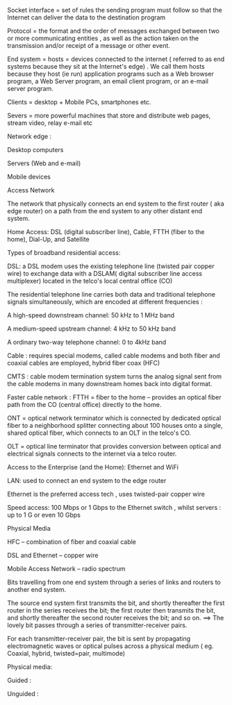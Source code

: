 Socket interface = set of rules the sending program must follow so that the Internet can deliver the data to the destination program 

 

Protocol = the format and the order of messages exchanged between two or more communicating entities , as well as the action taken on the transmission and/or receipt of a message or other event. 

 

 

End system = hosts = devices connected to the internet ( referred to as end systems because they sit at the Internet's edge) . We call them hosts because they host (ie run) application programs such as a Web browser program, a Web Server program, an email client program, or an e-mail server program. 

 

Clients = desktop + Mobile PCs, smartphones etc. 

Severs = more powerful machines that store and distribute web pages, stream video, relay e-mail etc 

 

Network edge :  

Desktop computers 

Servers (Web and e-mail) 

Mobile devices 

 

 

Access Network  

The network that physically connects an end system to the first router ( aka edge router) on a path from the end system to any other distant end system.  

 

Home Access: DSL (digital subscriber line), Cable, FTTH (fiber to the home), Dial-Up, and Satellite 

 

Types of broadband residential access: 

DSL: a DSL modem uses the existing telephone line (twisted pair copper wire) to exchange data with a DSLAM( digital subscriber line access multiplexer) located in the telco's local central office (CO) 

The residential telephone line carries both data and traditional telephone signals simultaneously, which are encoded at different frequencies :  

 

A high-speed downstream channel: 50 kHz to 1 MHz band 

A medium-speed upstream channel: 4 kHz to 50 kHz band 

A ordinary two-way telephone channel: 0 to  4kHz band 

 

 

Cable : requires special modems, called cable modems and both fiber and coaxial cables are employed, hybrid fiber coax (HFC) 

CMTS : cable modem termination system turns the analog signal sent from the cable modems in many downstream homes back into digital format. 

Faster cable network : FTTH = fiber to the home – provides an optical fiber path from the CO (central office) directly to the home. 

ONT = optical network terminator which is connected by dedicated optical fiber to a neighborhood splitter connecting about 100 houses onto a single, shared optical fiber, which connects to an OLT  in the telco's CO. 

OLT = optical line terminator that provides conversion between optical and electrical signals connects to the internet via a telco router. 

 

Access to the Enterprise (and the Home): Ethernet and WiFi 

 

LAN: used to connect an end system to the edge router  

Ethernet is the preferred access tech , uses twisted-pair copper wire  

Speed access: 100 Mbps or 1 Gbps to the Ethernet switch , whilst servers : up to 1 G or even 10 Gbps 

 

Physical Media 

 

HFC – combination of fiber and coaxial cable 

DSL and Ethernet – copper wire 

Mobile Access Network – radio spectrum 

 

Bits travelling from one end system through a series of links and routers to another end system. 

The source end system first transmits the bit, and shortly thereafter the first router in the series receives the bit; the first router then transmits the bit, and shortly thereafter the second router receives the bit; and so on. ==> The lovely bit passes through a series of transmitter-receiver pairs.  

For each transmitter-receiver pair, the bit is sent by propagating electromagnetic waves or optical pulses across a physical medium ( eg. Coaxial, hybrid, twisted=pair, multimode) 

 

Physical media:  

Guided : 

Unguided :  

 
